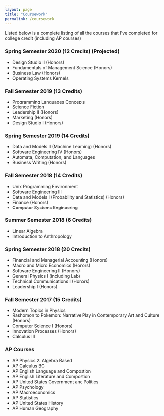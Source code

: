 ```yaml
---
layout: page
title: "Coursework"
permalink: /coursework
---
```


Listed below is a complete listing of all the courses that I've completed for college credit (including AP courses)

### Spring Semester 2020 (12 Credits) (Projected)
- Design Studio II (Honors)
- Fundamentals of Management Science (Honors)
- Business Law (Honors)
- Operating Systems Kernels

### Fall Semester 2019 (13 Credits)
- Programming Languages Concepts
- Science Fiction
- Leadership II (Honors)
- Marketing (Honors)
- Design Studio I (Honors)

### Spring Semester 2019 (14 Credits)

- Data and Models II (Machine Learning) (Honors)
- Software Engineering IV (Honors)
- Automata, Computation, and Languages
- Business Writing (Honors)

### Fall Semester 2018 (14 Credits)

- Unix Programming Environment
- Software Engineering III
- Data and Models I (Probability and Statistics) (Honors)
- Finance (Honors)
- Computer Systems Engineering

### Summer Semester 2018 (6 Credits)

- Linear Algebra
- Introduction to Anthropology

### Spring Semester 2018 (20 Credits)

- Financial and Managerial Accounting (Honors)
- Macro and Micro Economics (Honors)
- Software Engineering II (Honors)
- General Physics I (including Lab)
- Technical Communications I (Honors)
- Leadership I (Honors)

### Fall Semester 2017 (15 Credits)

- Modern Topics in Physics
- Rashomon to Pokemon: Narrative Play in Contemporary Art and Culture (Honors)
- Computer Science I (Honors)
- Innovation Processes (Honors)
- Calculus III

### AP Courses

- AP Physics 2: Algebra Based
- AP Calculus BC
- AP English Language and Compostion
- AP English Literature and Compostion
- AP United States Government and Politics
- AP Psychology
- AP Macroeconomics
- AP Statistics
- AP United States History
- AP Human Geography
